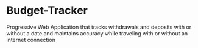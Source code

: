 # Budget-Tracker
Progressive Web Application that tracks withdrawals and deposits with or without a date and maintains accuracy while traveling with or without an internet connection

